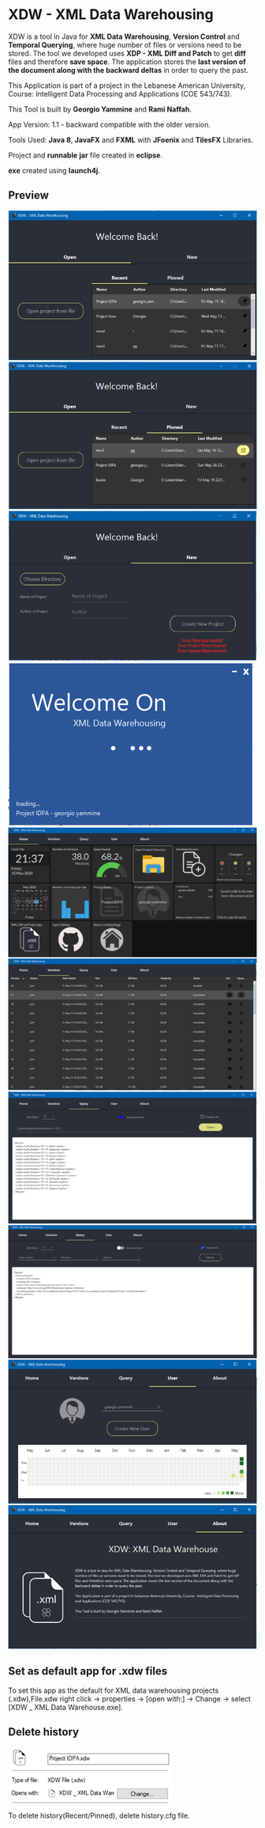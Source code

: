 # XDW - XML Data Warehousing

XDW is a tool in Java for **XML Data Warehousing**, **Version Control** and **Temporal Querying**, where huge number of files or versions need to be stored. The tool we developed uses **XDP - XML Diff and Patch** to get **diff** files and therefore **save space**. The application stores the **last version of the document along with the backward deltas** in order to query the past.

This Application is part of a project in the Lebanese American University, Course:  Intelligent Data Processing and Applications (COE 543/743).

This Tool is built by **Georgio Yammine** and **Rami Naffah**.

App Version: 1.1 - backward compatible with the older version.

Tools Used: **Java 8**, **JavaFX** and **FXML** with **JFoenix** and **TilesFX** Libraries.

Project and **runnable** **jar** file created in **eclipse**.

**exe** created using **launch4j**.



## Preview
![Welcome Screen](/images/welcomeOpen.png)
![Welcome Screen Pinned](/images/welcomeOpenP.png)
![Welcome New](/images/welcomeNew.png)
![Loading Screen](/images/loading.png)
![Home Screen](/images/Home.png)
![Versions Screen](/images/Versions.png)
![QueryA Screen](/images/QueryA.png)
![QueryC Screen](/images/QueryC.PNG)
![User Screen](/images/User.png)
![About Screen](/images/About.png)

## Set as default app for .xdw files
To set this app as the default for XML data warehousing projects (.xdw),File.xdw right click -> properties -> [open with:] -> Change -> select [XDW _ XML Data Warehouse.exe]. 

## Delete history
![Default App](/images/DefaultApp.png)

To delete history(Recent/Pinned), delete history.cfg file.